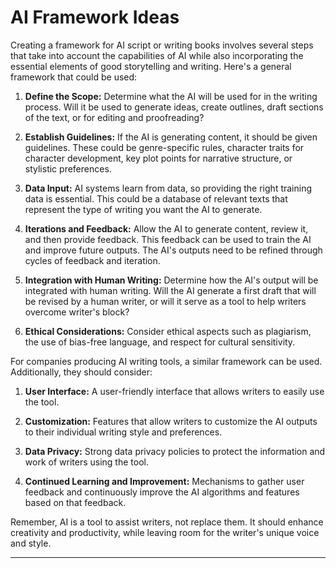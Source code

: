 # AI Framework Ideas

Creating a framework for AI script or writing books involves several steps that take into account the capabilities of AI while also incorporating the essential elements of good storytelling and writing. Here's a general framework that could be used:

1. **Define the Scope:** Determine what the AI will be used for in the writing process. Will it be used to generate ideas, create outlines, draft sections of the text, or for editing and proofreading?

2. **Establish Guidelines:** If the AI is generating content, it should be given guidelines. These could be genre-specific rules, character traits for character development, key plot points for narrative structure, or stylistic preferences.

3. **Data Input:** AI systems learn from data, so providing the right training data is essential. This could be a database of relevant texts that represent the type of writing you want the AI to generate.

4. **Iterations and Feedback:** Allow the AI to generate content, review it, and then provide feedback. This feedback can be used to train the AI and improve future outputs. The AI's outputs need to be refined through cycles of feedback and iteration.

5. **Integration with Human Writing:** Determine how the AI's output will be integrated with human writing. Will the AI generate a first draft that will be revised by a human writer, or will it serve as a tool to help writers overcome writer's block?

6. **Ethical Considerations:** Consider ethical aspects such as plagiarism, the use of bias-free language, and respect for cultural sensitivity.

For companies producing AI writing tools, a similar framework can be used. Additionally, they should consider:

1. **User Interface:** A user-friendly interface that allows writers to easily use the tool.

2. **Customization:** Features that allow writers to customize the AI outputs to their individual writing style and preferences.

3. **Data Privacy:** Strong data privacy policies to protect the information and work of writers using the tool.

4. **Continued Learning and Improvement:** Mechanisms to gather user feedback and continuously improve the AI algorithms and features based on that feedback.

Remember, AI is a tool to assist writers, not replace them. It should enhance creativity and productivity, while leaving room for the writer's unique voice and style.

---
